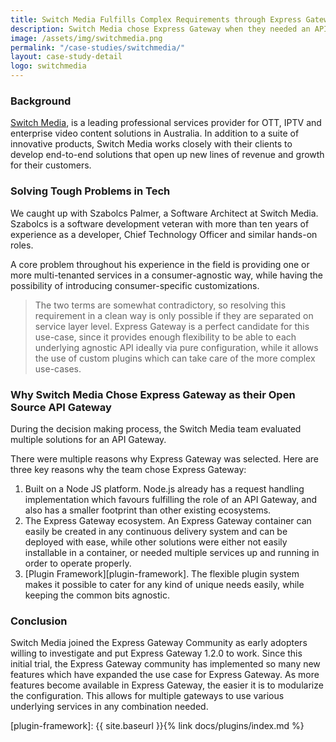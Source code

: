 ```yaml
---
title: Switch Media Fulfills Complex Requirements through Express Gateway
description: Switch Media chose Express Gateway when they needed an API Gateway to provide multi-tenanted services in a consumer-agnostic way.
image: /assets/img/switchmedia.png
permalink: "/case-studies/switchmedia/"
layout: case-study-detail
logo: switchmedia
---
```


### Background

[Switch Media][switchmedia], is a leading professional services provider for OTT, IPTV and enterprise video content solutions in Australia. In addition to a suite of innovative products, Switch Media works closely with their clients to develop end-to-end solutions that open up new lines of revenue and growth for their customers.

### Solving Tough Problems in Tech

We caught up with Szabolcs Palmer, a Software Architect at Switch Media. Szabolcs is a software development veteran with more than ten years of experience as a developer, Chief Technology Officer and similar hands-on roles.

A core problem throughout his experience in the field is providing one or more multi-tenanted services in a consumer-agnostic way, while having the possibility of introducing consumer-specific customizations.

>The two terms are somewhat contradictory, so resolving this requirement in a clean way is only possible if they are separated on service layer level. Express Gateway is a perfect candidate for this use-case, since it provides enough flexibility to be able to each underlying agnostic API ideally via pure configuration, while it allows the use of custom plugins which can take care of the more complex use-cases.


### Why Switch Media Chose Express Gateway as their Open Source API Gateway

During the decision making process, the Switch Media team evaluated multiple solutions for an API Gateway.

There were multiple reasons why Express Gateway was selected. Here are three key reasons why the team chose Express Gateway:

1. Built on a Node JS platform. Node.js already has a request handling implementation which favours fulfilling the role of an API Gateway, and also has a smaller footprint than other existing ecosystems.
2. The Express Gateway ecosystem. An Express Gateway container can easily be created in any continuous delivery system and can be deployed with ease, while other solutions were either not easily installable in a container, or needed multiple services up and running in order to operate properly.
3. [Plugin Framework][plugin-framework]. The flexible plugin system makes it possible to cater for any kind of unique needs easily, while keeping the common bits agnostic.

### Conclusion

Switch Media joined the Express Gateway Community as early adopters willing to investigate and put Express Gateway 1.2.0 to work. Since this initial trial, the Express Gateway community has implemented so many new features which have expanded the use case for Express Gateway. As more features become available in Express Gateway, the easier it is to modularize the configuration. This allows for multiple gateways to use various underlying services in any combination needed.

[switchmedia]: https://www.switch.tv
[plugin-framework]: {{ site.baseurl }}{% link docs/plugins/index.md %}
